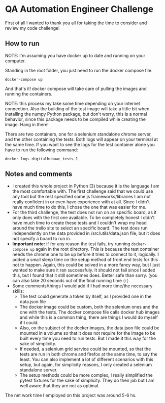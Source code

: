 # QA Automation Engineer Challenge
First of all I wanted to thank you all for taking the time to consider and review my code challenge!

## How to run
NOTE: I'm assuming you have docker up to date and running on your computer.

Standing in the root folder, you just need to run the docker compose file:
```
docker-compose up
```
And that's it! docker compose will take care of pulling the images and running the containers. 

NOTE: this process my take some time depending on your internet connection. Also the building of the test image will take a little bit when installing the numpy Python package, but don't worry, this is a normal behavior, since this package needs to be compiled while creating the image. Hang in there!

There are two containers, one for a selenium standalone chrome server, and the other containing the tests. Both logs will appear on your terminal at the same time. If you want to see the logs for the test container alone you have to run the following command:
```
docker logs digitalhubuae_tests_1
```

## Notes and comments
- I created this whole project in Python (3) because it is the language I am the most comfortable with. The first challenge said that we could use any tool but the rest specified some js frameworks/libraries I am not really confident in or even have experience with at all. Since I didn't have much time to do this, I chose the one that was easier for me.
- For the third challenge, the test does not run on an specific board, as it only does with the first one available. To be completely honest I didn't have much time to create these tests and I couldn't wrap my head around the trello site to select an specific board. The test does run independently on the data provided in /src/utils/data.json file, but it does not specify a board to run in.
- **Important note:** if for any reason the test fails, try running `docker-compose up` again in the root directory. This is because the test container needs the chrome one to be up before it tries to connect to it, logically. I added a small sleep time on the setup method of front end tests for this not to happen. Again, this could be solved in a more fancy way, but I just wanted to make sure it ran successfuly. It should not fail since I added this, but I found that it still sometimes does. Better safe than sorry. (you can also take 20 seconds out of the final running time :) )
- Some comments/things I would add if I had more time/the necessary skills:
  - The test could generate a token by itself, as I provided one in the data.json file 
  - The docker image could be custom, both the selenium ones and the one with the tests. The docker compose file calls docker hub images and while this is a common thing, there are things I would do myself if I could.
  - Also, on the subject of the docker images, the data.json file could be mounted in a volume so that it does not require for the image to be built every time you need to run tests. But I made it this way for the sake of simplicity.
  - If needed, a selenium grid service could be mounted, so that the tests are run in both chrome and firefox at the same time, to say the least. You can also implement a lot of different scenarios with this setup, but again, for simplicity reasons, I only created a selenium standalone server.
  - The setup methods could be more complex, I really simplified the pytest fixtures for the sake of simplicity. They do their job but I am well aware that they are not as optimal.
  
The net work time I employed on this project was around 5-6 hs.
